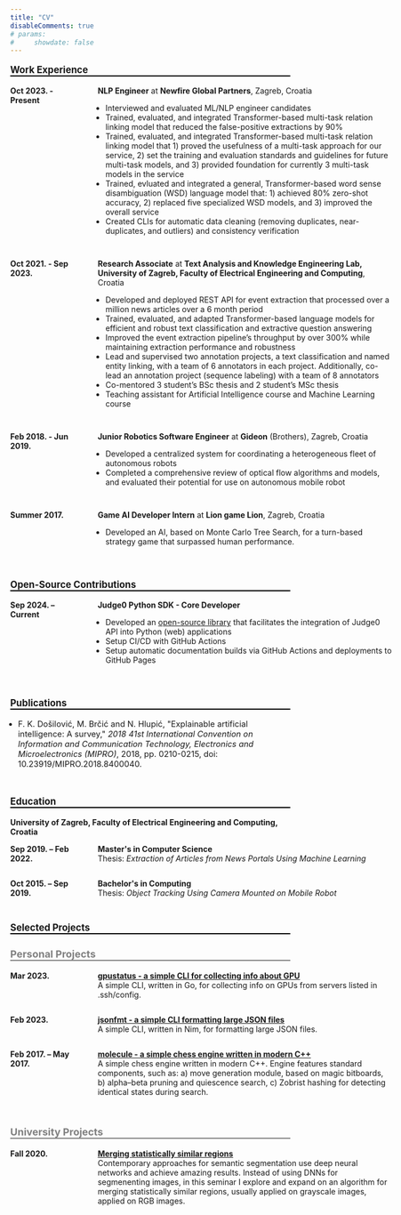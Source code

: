 ```yaml
---
title: "CV"
disableComments: true
# params:
#     showdate: false
---
```


<style>
.h2 {
  font-weight: bolder;
  font-size: larger;
  border-bottom: 2px solid black;
}

.h3 {
  font-weight: bolder;
  font-size: large;
  color: gray;
  margin-top: 25px;
  border-bottom: 2px solid gray;
}

.experience-entry {
  display: inline-flex;
  margin-bottom: 2em;
}

.experience-entry .entry-date {
  font-weight: bold;
  width: 12ch;
}

.experience-entry .entry-description {
  width: 60ch;
  margin-left: 5ch;
}

ul {
  padding-left: 1em
}

</style>

<p class="h2">Work Experience</p>

<div class="experience-entry">
<span class="entry-date">Oct 2023. - Present</span>
<span class="entry-description"><strong>NLP Engineer</strong> at <strong>Newfire Global Partners</strong>, Zagreb, Croatia
<br />
<ul>
    <li>Interviewed and evaluated ML/NLP engineer candidates</li>
    <li>Trained, evaluated, and integrated Transformer-based multi-task relation linking model that reduced the false-positive extractions by 90%</li>
    <li>Trained, evaluated, and integrated Transformer-based multi-task relation linking model that 1) proved the usefulness of a multi-task approach for our service, 2) set the training and evaluation standards and guidelines for future multi-task models, and 3) provided foundation for currently 3 multi-task models in the service</li>
    <li>Trained, evluated and integrated a general, Transformer-based word sense disambiguation (WSD) language model that: 1) achieved 80% zero-shot accuracy, 2) replaced five specialized WSD models, and 3) improved the overall service</li>
    <li>Created CLIs for automatic data cleaning (removing duplicates, near-duplicates, and outliers) and consistency verification</li>
</ul>
</span>
</div>

<div class="experience-entry">
<span class="entry-date">Oct 2021. - Sep 2023.</span>
<span class="entry-description"><strong>Research Associate</strong> at <strong>Text Analysis and Knowledge Engineering Lab, University of Zagreb, Faculty of Electrical Engineering and Computing</strong>, Croatia
<br />
<ul>
    <li>Developed and deployed REST API for event extraction that processed over a million news articles over a 6 month period</li>
    <li>Trained, evaluated, and adapted Transformer-based language models for efficient and robust text classification and extractive question answering</li>
    <li>Improved the event extraction pipeline’s throughput by over 300% while maintaining extraction performance and robustness</li>
    <li>Lead and supervised two annotation projects, a text classification and named entity linking, with a team of 6 annotators in each project. Additionally, co-lead an annotation project (sequence labeling) with a team of 8 annotators</li>
    <li>Co-mentored 3 student’s BSc thesis and 2 student’s MSc thesis</li>
    <li>Teaching assistant for Artificial Intelligence course and Machine Learning course</li>
</ul>
</span>
</div>

<div class="experience-entry">
<span class="entry-date">Feb 2018. - Jun 2019.</span>
<span class="entry-description"><strong>Junior Robotics Software Engineer</strong> at <strong>Gideon</strong> (Brothers), Zagreb, Croatia
<br />
<ul style="vertical-align: middle;">
<li>Developed a centralized system for coordinating a heterogeneous fleet of autonomous robots</li>
<li>Completed a comprehensive review of optical flow algorithms and models, and
evaluated their potential for use on autonomous mobile robot</li>
</ul>
</span>

</div>

<div class="experience-entry">
<span class="entry-date">Summer 2017.</span>
<span class="entry-description"><strong>Game AI Developer Intern</strong> at <strong>Lion game Lion</strong>, Zagreb, Croatia
<br />
<ul>
<li>Developed an AI, based on Monte Carlo Tree Search, for a turn-based
strategy game that surpassed human performance.</li>
</ul>
</span>
</div>

<br />
<p class="h2">Open-Source Contributions</p>

<!-- <span><strong>Judge0 Python SDK - Core Developer</strong></span> -->
<div class="experience-entry">
<span class="entry-date">Sep 2024. – Current</span>
<span class="entry-description"> <strong>Judge0 Python SDK - Core Developer</strong>
<ul>
<li>Developed an <a href="https://github.com/judge0/judge0-python">open-source library</a>
 that facilitates the integration of Judge0 API into Python (web) applications</li>
<li>Setup CI/CD with GitHub Actions</li>
<li>Setup automatic documentation builds via GitHub Actions and deployments to GitHub Pages</li>
</ul>
</span>
</div>

<!-- <div class="experience-entry">
<span class="entry-date"></span>
<span class="entry-description"><strong>Other</strong>
<ul>
<li>Minor contributions to <a href="https://github.com/scikit-learn/scikit-learn/pulls/fkdosilovic">scikit-learn</a>,
<a href="https://github.com/UKPLab/sentence-transformers/pulls?q=is%3Apr+author%3Afkdosilovic+is%3Aclosed">sentence-transformers</a>, and <a href="https://github.com/flairNLP/flair/pulls?q=is%3Apr+author%3Afkdosilovic+is%3Aclosed">flair</a>
</li>
</ul>
</span>
</div> -->

<p class="h2">Publications</p>

<ul>
    <li style="font-size:11pt"> F. K. Došilović, M. Brčić and N. Hlupić, "Explainable artificial intelligence: A survey," <em>2018 41st International Convention on Information and Communication Technology, Electronics and Microelectronics (MIPRO)</em>, 2018, pp. 0210-0215, doi: 10.23919/MIPRO.2018.8400040.
    </li>
</ul>

<br />
<p class="h2">Education</p>

<span><strong>University of Zagreb, Faculty of Electrical Engineering and Computing, Croatia</strong></span>

<div class="experience-entry">
<span class="entry-date">Sep 2019. – Feb 2022.</span>
<span class="entry-description">
    <strong>Master's in Computer Science</strong><br />
    Thesis: <em>Extraction of Articles from News Portals Using Machine Learning</em>
</span>
</div>

<div class="experience-entry">
<span class="entry-date">Oct 2015. – Sep 2019.</span>
<span class="entry-description">
    <strong>Bachelor's in Computing</strong><br />
    Thesis: <em>Object Tracking Using Camera Mounted on Mobile Robot</em>
</span>
</div>

<br />
<p class="h2">Selected Projects</p>

<p class="h3">Personal Projects</p>

<div class="experience-entry">
<span class="entry-date">Mar 2023.</span>
<span class="entry-description">
    <a href="https://github.com/fkdosilovic/gpustatus"><strong>gpustatus - a simple CLI for collecting info about GPU</strong></a>
    <br /> A simple CLI, written in Go, for collecting info on GPUs from servers listed in .ssh/config.
</span>
</div>

<div class="experience-entry">
<span class="entry-date">Feb 2023.</span>
<span class="entry-description">
    <a href="https://github.com/fkdosilovic/jsonfmt"><strong>jsonfmt - a simple CLI formatting large JSON files</strong></a>
    <br /> A simple CLI, written in Nim, for formatting large JSON files.
</span>
</div>

<div class="experience-entry">
<span class="entry-date">Feb 2017. – May 2017.</span>
<span class="entry-description">
    <a href="https://github.com/fkdosilovic/molecule"><strong>molecule - a simple chess engine written in modern C++</strong></a>
    <br /> A simple chess engine written in modern C++. Engine features
    standard components, such as: a) move generation module, based on magic
    bitboards, b) alpha–beta pruning and quiescence search, c) Zobrist
    hashing for detecting identical states during search.
</span>
</div>

<p class="h3">University Projects</p>

<div class="experience-entry">
<span class="entry-date">Fall 2020.</span>
<span class="entry-description">
    <a href="https://finding-intuition.com/merging-statistically-similar-regions"><strong>Merging statistically similar regions</strong></a><br />
    Contemporary approaches for semantic segmentation use deep neural networks
    and achieve amazing results. Instead of using DNNs for segmenenting images,
    in this seminar I explore and expand on an algorithm for merging
    statistically similar regions, usually applied on grayscale images, applied
    on RGB images.
</span>
</div>
